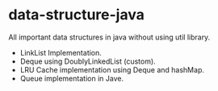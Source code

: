 # data-structure-java
All important data structures in java without using util library.

- LinkList Implementation.
- Deque using DoublyLinkedList (custom).
- LRU Cache implementation using Deque and hashMap.
- Queue implementation in Jave.
